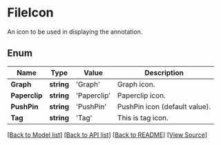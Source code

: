 ﻿# FileIcon
An icon to be used in displaying the annotation.

## Enum
Name | Type | Value | Description
------------ | ------------- | ------------- | -------------
**Graph** | **string** | 'Graph' | Graph icon.
**Paperclip** | **string** | 'Paperclip' | Paperclip icon.
**PushPin** | **string** | 'PushPin' | PushPin icon (default value).
**Tag** | **string** | 'Tag' | This is tag icon.

[[Back to Model list]](../README.md#documentation-for-models) [[Back to API list]](../README.md#documentation-for-api-endpoints) [[Back to README]](../README.md) [[View Source]](../src/models/fileIcon.ts)

